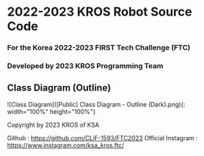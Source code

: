 # 2022-2023 KROS Robot Source Code

### For the Korea 2022-2023 FIRST Tech Challenge (FTC)
### Developed by 2023 KROS Programming Team

## Class Diagram (Outline)
![Class Diagram]([Public] Class Diagram - Outline (Dark).png){: width="100%" height="100%"}

Copyright by 2023 KROS of KSA

Github : https://github.com/CLiF-1593/FTC2023
Official Instagram : https://www.instagram.com/ksa_kros.ftc/